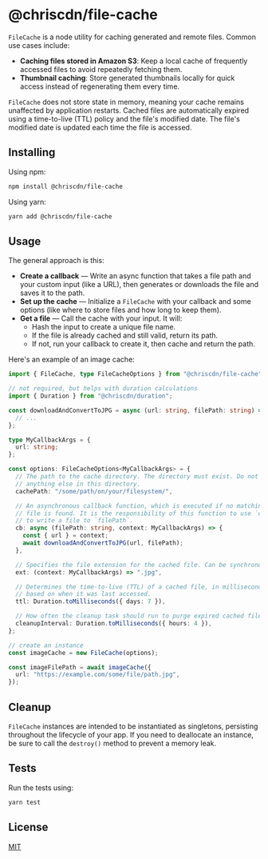 # @chriscdn/file-cache

`FileCache` is a node utility for caching generated and remote files. Common use cases include:

- **Caching files stored in Amazon S3**: Keep a local cache of frequently accessed files to avoid repeatedly fetching them.
- **Thumbnail caching**: Store generated thumbnails locally for quick access instead of regenerating them every time.

`FileCache` does not store state in memory, meaning your cache remains unaffected by application restarts. Cached files are automatically expired using a time-to-live (TTL) policy and the file's modified date. The file's modified date is updated each time the file is accessed.

## Installing

Using npm:

```bash
npm install @chriscdn/file-cache
```

Using yarn:

```bash
yarn add @chriscdn/file-cache
```

## Usage

The general approach is this:

- **Create a callback** — Write an async function that takes a file path and your custom input (like a URL), then generates or downloads the file and saves it to the path.
- **Set up the cache** — Initialize a `FileCache` with your callback and some options (like where to store files and how long to keep them).
- **Get a file** — Call the cache with your input. It will:
  - Hash the input to create a unique file name.
  - If the file is already cached and still valid, return its path.
  - If not, run your callback to create it, then cache and return the path.

Here's an example of an image cache:

```ts
import { FileCache, type FileCacheOptions } from "@chriscdn/file-cache";

// not required, but helps with duration calculations
import { Duration } from "@chriscdn/duration";

const downloadAndConvertToJPG = async (url: string, filePath: string) => {
  // ...
};

type MyCallbackArgs = {
  url: string;
};

const options: FileCacheOptions<MyCallbackArgs> = {
  // The path to the cache directory. The directory must exist. Do not store
  // anything else in this directory.
  cachePath: "/some/path/on/your/filesystem/",

  // An asynchronous callback function, which is executed if no matching cached
  // file is found. It is the responsibility of this function to use `context`
  // to write a file to `filePath`.
  cb: async (filePath: string, context: MyCallbackArgs) => {
    const { url } = context;
    await downloadAndConvertToJPG(url, filePath);
  },

  // Specifies the file extension for the cached file. Can be synchronous or asynchronous.
  ext: (context: MyCallbackArgs) => ".jpg",

  // Determines the time-to-live (TTL) of a cached file, in milliseconds,
  // based on when it was last accessed.
  ttl: Duration.toMilliseconds({ days: 7 }),

  // How often the cleanup task should run to purge expired cached files, in milliseconds.
  cleanupInterval: Duration.toMilliseconds({ hours: 4 }),
};

// create an instance
const imageCache = new FileCache(options);

const imageFilePath = await imageCache({
  url: "https://example.com/some/file/path.jpg",
});
```

## Cleanup

`FileCache` instances are intended to be instantiated as singletons, persisting throughout the lifecycle of your app. If you need to deallocate an instance, be sure to call the `destroy()` method to prevent a memory leak.

## Tests

Run the tests using:

```bash
yarn test
```

## License

[MIT](LICENSE)
